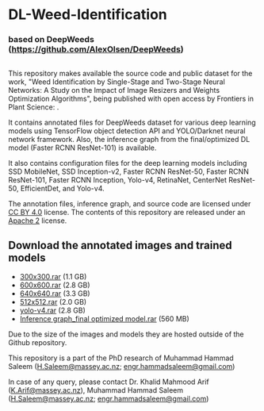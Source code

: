 # DL-Weed-Identification
### based on DeepWeeds (https://github.com/AlexOlsen/DeepWeeds)
##
This repository makes available the source code and public dataset for the work, "Weed Identification by Single-Stage and Two-Stage Neural Networks: A Study on the Impact of Image Resizers and Weights Optimization Algorithms", being published with open access by Frontiers in Plant Science: . 

It contains annotated files for DeepWeeds dataset for various deep learning models using TensorFlow object detection API and YOLO/Darknet neural network framework. Also, the inference graph from the final/optimized DL model (Faster RCNN ResNet-101) is available.

It also contains configuration files for the deep learning models including SSD MobileNet, SSD Inception-v2, Faster RCNN ResNet-50, Faster RCNN ResNet-101, Faster RCNN Inception, Yolo-v4, RetinaNet, CenterNet ResNet-50, EfficientDet, and Yolo-v4.

The annotation files, inference graph, and source code are licensed under [CC BY 4.0](https://creativecommons.org/licenses/by/4.0/) license. The contents of this repository are released under an [Apache 2](LICENSE) license.

<!--
## Download the dataset images and our trained models

* [images.zip](https://drive.google.com/file/d/1xnK3B6K6KekDI55vwJ0vnc2IGoDga9cj) (468 MB)
* [models.zip](https://drive.google.com/file/d/1MRbN5hXOTYnw7-71K-2vjY01uJ9GkQM5) (477 MB)
-->
## Download the annotated images and trained models

* [300x300.rar](https://drive.google.com/file/d/1NODFubk6AxeY6Xpy9HKLRJ0oRSDUwsc-) (1.1 GB)
* [600x600.rar](https://drive.google.com/file/d/1zULm7sLoQQOuYPxjYwmjYg_C8-zxTChI) (2.8 GB)
* [640x640.rar](https://drive.google.com/file/d/1hNbGPJnKOK2kn4tLman0TVqayNSIF_NL) (3.3 GB)
* [512x512.rar](https://drive.google.com/file/d/1iBhh6WYwwsKALQucxCkG9fVWrRdhqOQw) (2.0 GB)
* [yolo-v4.rar](https://drive.google.com/file/d/1HkdV631NV2rNYgk1WlA6QgyM8tw7dbtc) (2.8 GB)
* [Inference graph_final optimized model.rar](https://drive.google.com/file/d/1YgJaewBSPuVaNwLLN6s6JEmVfq-mTp32) (560 MB)

Due to the size of the images and models they are hosted outside of the Github repository. 
<!--
## TensorFlow Datasets
Alternatively, you can access the DeepWeeds dataset with [TensorFlow Datasets](https://www.tensorflow.org/datasets), TensorFlow's official collection of ready-to-use datasets. [DeepWeeds](https://www.tensorflow.org/datasets/catalog/deep_weeds) was officially added to the TensorFlow Datasets catalog in August 2019.

## Weeds and locations
The selected weed species are local to pastoral grasslands across the state of Queensland. They include: "Chinee apple", "Snake weed", "Lantana", "Prickly acacia", "Siam weed", "Parthenium", "Rubber vine" and "Parkinsonia". The images were collected from weed infestations at the following sites across Queensland: "Black River", "Charters Towers", "Cluden", "Douglas", "Hervey Range", "Kelso", "McKinlay" and "Paluma". The table and figure below break down the dataset by weed, location and geographical distribution.

**Table 1.** The distribution of *DeepWeeds* images by weed species (row) and location (column).
![alt text](https://i.imgur.com/2e0ow8l.png "Distribution of DeepWeeds images by species and location.")

![alt text](https://i.imgur.com/scmJcS3.jpg "Geographical distribution of DeepWeeds images.")
**Figure 2.** The geographical distribution of *DeepWeeds* images across northern Australia  (Data: Google, SIO, NOAA, U.S. Navy, NGA, GEBCO; Image © 2018 Landsat / Copernicus; Image © 2018 DigitalGlobe; Image © 2018 CNES / Airbus).

## Data organization

Images are assigned unique filenames that include the date/time the image was photographed and an ID number for the instrument which produced the image. The format is like so: ```YYYYMMDD-HHMMSS-ID```, where the ID is simply an integer from 0 to 3. The unique filenames are strings of 17 characters, such as 20170320-093423-1.

## labels

The labels.csv file assigns species labels to each image. It is a comma separated text file in the format:
```
Filename,Label,Species
...
20170207-154924-0,jpg,7,Snake weed
20170610-123859-1.jpg,1,Lantana
20180119-105722-1.jpg,8,Negative
...
```

*Note: The specific label subsets of training (60%), validation (20%) and testing (20%) for the five-fold cross validation used in the paper are also provided here as CSV files in the same format as "labels.csv".*

## models

We provide the most successful ResNet50 and InceptionV3 models saved in Keras' hdf5 model format. The ResNet50 model, which provided the best results, has also been converted to UFF format in order to construct a TensorRT inference engine.
```
resnet.hdf5
inception.hdf5
resnet.uff
```

## deepweeds.py

This python script trains and evaluates Keras' base implementation of ResNet50 and InceptionV3 on the DeepWeeds dataset, pre-trained with ImageNet weights. The performance of the networks are cross validated for 5 folds. The final classification accuracy is taken to be the average across the five folds. Similarly, the final confusion matrix from the associated paper aggregates across the five independent folds. The script also provides the ability to measure the inference speeds within the TensorFlow environment.

The script can be executed to carry out these computations using the following commands.

* To train and evaluate the ResNet50 model with five-fold cross validation, use `python3 deepweeds.py cross_validate --model resnet`.
* To train and evaluate the InceptionV3 model with five-fold cross validation, use `python3 deepweeds.py cross_validate --model inception`.
* To measure inference times for the ResNet50 model, use `python3 deepweeds.py inference --model models/resnet.hdf5`.
* To measure inference times for the InceptionV3 model, use `python3 deepweeds.py inference --model models/inception.hdf5`.

## Dependencies

The required Python packages to execute deepweeds.py are listed in requirements.txt.

## tensorrt

This folder includes C++ source code for creating and executing a ResNet50 TensorRT inference engine on an NVIDIA Jetson TX2 platform. To build and run on your Jetson TX2, execute the following commands:
```
cd tensorrt/src
make -j4
cd ../bin
./resnet_inference
```

## Citations

If you use the DeepWeeds dataset in your work, please cite it as:

IEEE style citation: “A. Olsen, D. A. Konovalov, B. Philippa, P. Ridd, J. C. Wood, J. Johns, W. Banks, B. Girgenti, O. Kenny, J. Whinney, B. Calvert, M. Rahimi Azghadi, and R. D. White, “DeepWeeds: A Multiclass Weed Species Image Dataset for Deep Learning,” *Scientific Reports*, vol. 9, no. 2058, **2** 2019. [Online]. Available: https://doi.org/10.1038/s41598-018-38343-3 ”

## BibTeX
```
@article{DeepWeeds2019,
  author = {Alex Olsen and
    Dmitry A. Konovalov and
    Bronson Philippa and
    Peter Ridd and
    Jake C. Wood and
    Jamie Johns and
    Wesley Banks and
    Benjamin Girgenti and
    Owen Kenny and 
    James Whinney and
    Brendan Calvert and
    Mostafa {Rahimi Azghadi} and
    Ronald D. White},
  title = {{Weed Identification by Single-Stage and Two-Stage Neural Networks: A Study on the Impact of Image Resizers and Weights Optimization Algorithms}},
  journal = {Frontiers in Plant Science},
  year = 2022,
  number = 2058,
  month = 2,
  volume = 9,
  issue = 1,
  day = 14,
  url = "",
  doi = ""
}
-->

This repository is a part of the PhD research of Muhammad Hammad Saleem (H.Saleem@massey.ac.nz; engr.hammadsaleem@gmail.com)

In case of any query, please contact Dr. Khalid Mahmood Arif (K.Arif@massey.ac.nz), Muhammad Hammad Saleem (H.Saleem@massey.ac.nz; engr.hammadsaleem@gmail.com)
